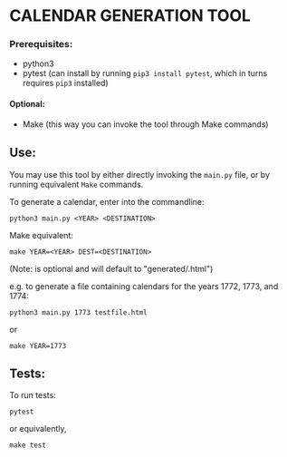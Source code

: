 
# CALENDAR GENERATION TOOL

### Prerequisites:
- python3
- pytest (can install by running `pip3 install pytest`, which in turns requires `pip3` installed)

#### Optional:
- Make (this way you can invoke the tool through Make commands)

## Use:
You may use this tool by either directly invoking the `main.py` file, or by running equivalent `Make` commands.

To generate a calendar, enter into the commandline:

  `python3 main.py <YEAR> <DESTINATION>`

Make equivalent:

  `make YEAR=<YEAR> DEST=<DESTINATION>`

(Note: <DESTINATION> is optional and will default to "generated/<YEAR>.html")

e.g. to generate a file containing calendars for the years 1772, 1773, and 1774:

  `python3 main.py 1773 testfile.html`

or

  `make YEAR=1773`

## Tests:
To run tests:

  `pytest`

or equivalently,

  `make test`

